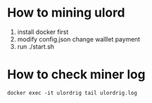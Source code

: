 # How to mining ulord
1. install docker first
2. modify config.json change walllet payment
2. run ./start.sh

# How to check miner log
`docker exec -it ulordrig tail ulordrig.log`
